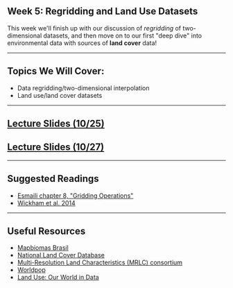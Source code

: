 

## Week 5: Regridding and Land Use Datasets

This week we'll finish up with our discussion of _regridding_ of two-dimensional datasets, and then move on to our first "deep dive" into environmental data with sources of __land cover__ data!

---------------------------
## Topics We Will Cover:

* Data regridding/two-dimensional interpolation
* Land use/land cover datasets

---------------------------
## [Lecture Slides (10/25)](https://drive.google.com/file/d/17vn2shFHPTNwu5XAlajI1wpsnB-w9FIN/view?usp=sharing)
## [Lecture Slides (10/27)](https://drive.google.com/file/d/10TBpHjDbTweKwlLwIVmZDIaeYNyNXLnu/view?usp=sharing) 

---------------------------
## Suggested Readings

* [Esmaili chapter 8, "Gridding Operations"](https://agupubs.onlinelibrary.wiley.com/doi/10.1002/9781119606925.ch8)
* [Wickham et al. 2014](https://drive.google.com/file/d/14D87t_-MKBBq9YDdBoqjlp93KqHf3rz-/view?usp=sharing)


----------------------------

## Useful Resources
* [Mapbiomas Brasil](https://mapbiomas.org/en#)
* [National Land Cover Database](https://www.usgs.gov/centers/eros/science/national-land-cover-database)
* [Multi-Resolution Land Characteristics (MRLC) consortium](https://www.mrlc.gov/)
* [Worldpop](https://developers.google.com/earth-engine/datasets/catalog/WorldPop_GP_100m_pop)
* [Land Use: Our World in Data](https://ourworldindata.org/land-use)


